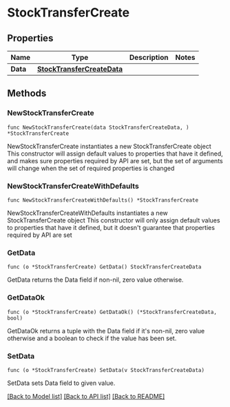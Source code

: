 # StockTransferCreate

## Properties

Name | Type | Description | Notes
------------ | ------------- | ------------- | -------------
**Data** | [**StockTransferCreateData**](StockTransferCreateData.md) |  | 

## Methods

### NewStockTransferCreate

`func NewStockTransferCreate(data StockTransferCreateData, ) *StockTransferCreate`

NewStockTransferCreate instantiates a new StockTransferCreate object
This constructor will assign default values to properties that have it defined,
and makes sure properties required by API are set, but the set of arguments
will change when the set of required properties is changed

### NewStockTransferCreateWithDefaults

`func NewStockTransferCreateWithDefaults() *StockTransferCreate`

NewStockTransferCreateWithDefaults instantiates a new StockTransferCreate object
This constructor will only assign default values to properties that have it defined,
but it doesn't guarantee that properties required by API are set

### GetData

`func (o *StockTransferCreate) GetData() StockTransferCreateData`

GetData returns the Data field if non-nil, zero value otherwise.

### GetDataOk

`func (o *StockTransferCreate) GetDataOk() (*StockTransferCreateData, bool)`

GetDataOk returns a tuple with the Data field if it's non-nil, zero value otherwise
and a boolean to check if the value has been set.

### SetData

`func (o *StockTransferCreate) SetData(v StockTransferCreateData)`

SetData sets Data field to given value.



[[Back to Model list]](../README.md#documentation-for-models) [[Back to API list]](../README.md#documentation-for-api-endpoints) [[Back to README]](../README.md)


